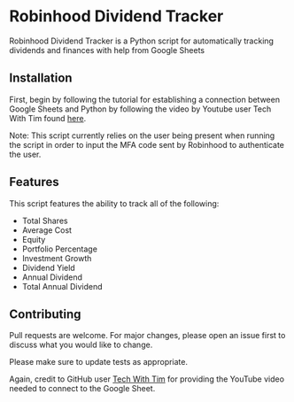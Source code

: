 # Robinhood Dividend Tracker

Robinhood Dividend Tracker is a Python script for automatically tracking dividends and finances with help from Google Sheets

## Installation

First, begin by following the tutorial for establishing a connection between Google Sheets and Python by following the video by Youtube user Tech With Tim found [here](https://www.youtube.com/watch?v=cnPlKLEGR7E).

Note: This script currently relies on the user being present when running the script in order to input the MFA code sent by Robinhood to authenticate the user.

## Features

This script features the ability to track all of the following:
- Total Shares
- Average Cost
- Equity
- Portfolio Percentage
- Investment Growth
- Dividend Yield
- Annual Dividend
- Total Annual Dividend

## Contributing
Pull requests are welcome. For major changes, please open an issue first to discuss what you would like to change.

Please make sure to update tests as appropriate.

Again, credit to GitHub user [Tech With Tim](https://github.com/techwithtim) for providing the YouTube video needed to connect to the Google Sheet.
